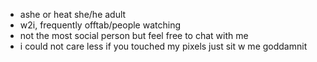 - ashe or heat she/he adult
- w2i, frequently offtab/people watching
- not the most social person but feel free to chat with me
- i could not care less if you touched my pixels just sit w me goddamnit

